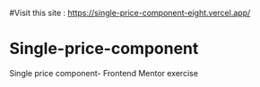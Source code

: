 #Visit this site : https://single-price-component-eight.vercel.app/

# Single-price-component
Single price component- Frontend Mentor exercise
